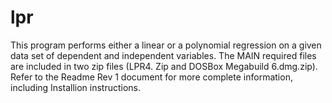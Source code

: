 # lpr
This program performs either a linear or a polynomial regression on a given data set of dependent and independent variables.
The MAIN required files are included in two zip files (LPR4. Zip and DOSBox Megabuild 6.dmg.zip).
Refer to the Readme Rev 1 document for more complete information, including Installion instructions.
